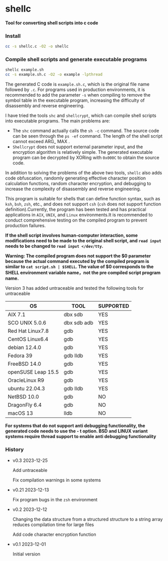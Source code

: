 # shellc
**Tool for converting shell scripts into c code**
### Install
```bash
cc -s shellc.c -O2 -o shellc
```
### Compile shell scripts and generate executable programs
```bash
shellc example.sh
cc -s example.sh.c -O2 -o example -lpthread
```
The generated C code is ```example.sh.c```, which is the original file name followed by ```.c```.
For programs used in production environments, it is recommended to add the parameter ```-s``` when compiling to remove the symbol table in the executable program, increasing the difficulty of disassembly and reverse engineering.

I have tried the tools ```shc``` and ```shellcrypt```, which can compile shell scripts into executable programs.  The main problems are:
- The ```shc``` command actually calls the ```sh -c``` command.  The source code can be seen through the ```ps -ef``` command. The length of the shell script cannot exceed ARG_ MAX .
- ```Shellcrypt``` does not support external parameter input, and the encryption algorithm is relatively simple.  The generated executable program can be decrypted by XORing with ```0x000C``` to obtain the source code.

In addition to solving the problems of the above two tools, ```shellc```  also adds code obfuscation, randomly generating effective character position calculation functions, random character encryption, and debugging to increase the complexity of disassembly and reverse engineering.

This program is suitable for shells that can define function syntax, such as ```ksh```, ```bsh```, ```zsh```, etc., and does not support ```csh``` (```csh``` does not support function definition).Currently, the program has been tested and has practical applications in ```AIX```, ```UNIX```, and ```Linux``` environments.It is recommended to conduct comprehensive testing on the compiled program to prevent production failures.

**If the shell script involves human-computer interaction, some modifications need to be made to the original shell script, and ```read input``` needs to be changed to ```read input </dev/tty```.**

**Warning: The compiled program does not support the $0 parameter because the actual command executed by the compiled program is similar to ```cat script.sh | $SHELL```. The value of $0 corresponds to the SHELL environment variable name，not the pre compiled script program name.** 

Version 3 has added untraceable and tested the following tools for untraceable

OS| TOOL|SUPPORTED
------|------|------
AIX 7.1|dbx sdb|YES
SCO UNIX 5.0.6|dbx sdb adb|YES
Red Hat Linux7.8|gdb|YES
CentOS Linux6.4|gdb|YES
debian 12.4.0|gdb|YES
Fedora 39|gdb lldb|YES
FreeBSD 14.0|gdb|YES
openSUSE Leap 15.5|gdb|YES
OracleLinux R9|gdb|YES
ubuntu 22.04.3|gdb lldb|YES
NetBSD 10.0|gdb|NO
DragonFly 6.4|gdb|NO
macOS 13|lldb|NO

**For systems that do not support anti debugging functionality, the generated code needs to use the - t option. BSD and LINUX variant systems require thread support to enable anti debugging functionality**

### History
- v0.3 2023-12-25

  Add untraceable

  Fix compilation warnings in some systems

- v0.21 2023-12-13

  Fix program bugs in the ```zsh``` environment

- v0.2  2023-12-12

  Changing the data structure from a structured structure to a string array reduces compilation time for large files

  Add code character encryption function

- v0.1  2023-12-01

  Initial version 
 

